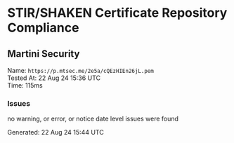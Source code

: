 # STIR/SHAKEN Certificate Repository Compliance

## Martini Security

Name: `https://p.mtsec.me/2e5a/cQEzHIEn26jL.pem`\
Tested At: 22 Aug 24 15:36 UTC\
Time: 115ms

### Issues

no warning, or error, or notice date level issues were found

Generated: 22 Aug 24 15:44 UTC